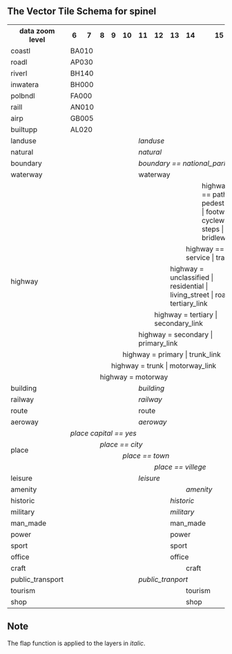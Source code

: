 ## The Vector Tile Schema for spinel

<table>
  <tr>
    <th>data zoom level</th>
    <th>6</th>
    <th>7</th>
    <th>8</th>
    <th>9</th>
    <th>10</th>
    <th>11</th>
    <th>12</th>
    <th>13</th>
    <th>14</th>
    <th>15</th>
  </tr>
  <tr>
    <td>coastl</td>
    <td colspan='5'>BA010</td>
    <td colspan='5'></td>
  </tr>
  <tr>
    <td>roadl</td>
    <td colspan='2'>AP030</td>
    <td colspan='8'></td>
  </tr>
  <tr>
    <td>riverl</td>
    <td colspan='5'>BH140</td>
    <td colspan='5'></td>
  </tr>
  <tr>
    <td>inwatera</td>
    <td colspan='5'>BH000</td>
    <td colspan='5'></td>
  </tr>
  <tr>
    <td>polbndl</td>
    <td colspan='10'>FA000</td>
  </tr>
  <tr>
    <td>raill</td>
    <td colspan='5'>AN010</td>
    <td colspan='5'></td>
  </tr>
  <tr>
    <td>airp</td>
    <td colspan='10'>GB005</td>
  </tr>
  <tr>
    <td>builtupp</td>
    <td colspan='5'>AL020</td>
    <td colspan='5'></td>
  </tr>
  <tr>
    <td>landuse</td>
    <td colspan='5'></td>
    <td colspan='5'><i>landuse</i></td>
  </tr>
  <tr>
    <td>natural</td>
    <td colspan='5'></td>
    <td colspan='5'><i>natural</i></td>
  </tr>
  <tr>
    <td>boundary</td>
    <td colspan='5'></td>
    <td colspan='5'><i>boundary == national_park</i></td>
  </tr>
  <tr>
    <td>waterway</td>
    <td colspan='5'></td>
    <td colspan='5'>waterway</td>
  </tr>
  <tr>
    <td rowspan='8'>highway</td>
    <td colspan='9'></td>
    <td colspan='1'>highway == path | pedestrian | footway | cycleway | steps | bridleway</td>
  </tr>
  <tr>
    <td colspan='8'></td>
    <td colspan='2'>highway == service | track</td>
  </tr>
  <tr>
    <td colspan='7'></td>
    <td colspan='3'>highway = unclassified | residential | living_street | road | tertiary_link</td>
  </tr>
  <tr>
    <td colspan='6'></td>
    <td colspan='4'>highway = tertiary | secondary_link</td>
  </tr>
  <tr>
    <td colspan='5'></td>
    <td colspan='5'>highway = secondary | primary_link</td>
  </tr>
  <tr>
    <td colspan='4'></td>
    <td colspan='6'>highway = primary | trunk_link</td>
  </tr>
  <tr>
    <td colspan='3'></td>
    <td colspan='7'>highway = trunk | motorway_link</td>
  </tr>
  <tr>
    <td colspan='2'></td>
    <td colspan='8'>highway = motorway</td>
  </tr>
  <tr>
    <td>building</td>
    <td colspan='5'></td>
    <td colspan='5'><i>building</i></td>
  </tr>
  <tr>
    <td>railway</td>
    <td colspan='5'></td>
    <td colspan='5'><i>railway</i></td>
  </tr>
  <tr>
    <td>route</td>
    <td colspan='5'></td>
    <td colspan='5'>route</td>
  </tr>
  <tr>
    <td>aeroway</td>
    <td colspan='5'></td>
    <td colspan='5'><i>aeroway</i></td>
  </tr>
  <tr>
    <td rowspan='4'>place</td>
    <td colspan='10'><i>place capital == yes</i></td>
  </tr>
  <tr>
    <td colspan='2'></td>
    <td colspan='8'><i>place == city</i></td>
  </tr>
  <tr>
    <td colspan='4'></td>
    <td colspan='6'><i>place == town</i></td>
  </tr>
  <tr>
    <td colspan='6'></td>
    <td colspan='4'><i>place == villege</i></td>
  </tr>
  <tr>
    <td>leisure</td>
    <td colspan='5'></td>
    <td colspan='5'><i>leisure</i></td>
  </tr>
  <tr>
    <td>amenity</td>
    <td colspan='8'></td>
    <td colspan='2'><i>amenity</li></td>
  </tr>
  <tr>
    <td>historic</td>
    <td colspan='7'></td>
    <td colspan='3'><i>historic</i></td>
  </tr>
  <tr>
    <td>military</td>
    <td colspan='7'></td>
    <td colspan='3'><i>military</i></td>
  </tr>
  <tr>
    <td>man_made</td>
    <td colspan='7'></td>
    <td colspan='3'>man_made</td>
  </tr>
  <tr>
    <td>power</td>
    <td colspan='7'></td>
    <td colspan='3'>power</td>
  </tr>
  <tr>
    <td>sport</td>
    <td colspan='7'></td>
    <td colspan='3'>sport</td>
  </tr>
  <tr>
    <td>office</td>
    <td colspan='7'></td>
    <td colspan='3'>office</td>
  </tr>
  <tr>
    <td>craft</td>
    <td colspan='8'></td>
    <td colspan='2'>craft</td>
  </tr>
  <tr>
    <td>public_transport</td>
    <td colspan='5'></td>
    <td colspan='5'><i>public_tranport</i></td>
  </tr>
  <tr>
    <td>tourism</td>
    <td colspan='8'></td>
    <td colspan='2'>tourism</td>
  </tr>
  <tr>
    <td>shop</td>
    <td colspan='8'></td>
    <td colspan='2'>shop</td>
  </tr>
</table>


## Note
The flap function is applied to the layers in <i>italic</i>.
